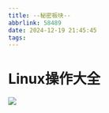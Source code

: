 ```yaml
---
title: --秘密板块--
abbrlink: 58489
date: 2024-12-19 21:45:45
tags:
---
```

 # **Linux操作大全**
 
 


![](/img/god.jpg)